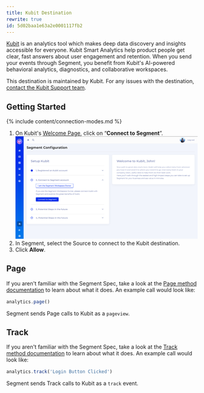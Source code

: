 ```yaml
---
title: Kubit Destination
rewrite: true
id: 5d02baa1e63a2e0001117fb2
---
```

[Kubit](https://kubit.ai) is an analytics tool which makes deep data discovery and insights accessible for everyone. Kubit Smart Analytics help product people get clear, fast answers about user engagement and retention. When you send your events through Segment, you benefit from Kubit's AI-powered behavioral analytics, diagnostics, and collaborative workspaces.

This destination is maintained by Kubit. For any issues with the destination, [contact the Kubit Support team](mailto:support@kubit.ai).

## Getting Started

{% include content/connection-modes.md %}

1. On Kubit's [Welcome Page](https://segment.kubit.ai/segment), click on “**Connect to Segment**”.
   ![A screenshot of the Kubit "Segment Configuration" page.](images/oauth.png)
2. In Segment, select the Source to connect to the Kubit destination.
3. Click **Allow**.

## Page

If you aren't familiar with the Segment Spec, take a look at the [Page method documentation](/docs/connections/spec/page/) to learn about what it does. An example call would look like:

```js
analytics.page()
```
Segment sends Page calls to Kubit as a `pageview`.

## Track

If you aren't familiar with the Segment Spec,  take a look at the [Track method documentation](/docs/connections/spec/track/) to learn about what it does. An example call would look like:

```js
analytics.track('Login Button Clicked')
```
Segment sends Track calls to Kubit as a `track` event.
